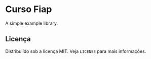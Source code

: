 # Curso Fiap

A simple example library.

## Licença

Distribuiído sob a licença MIT. Veja `LICENSE` para mais informações.